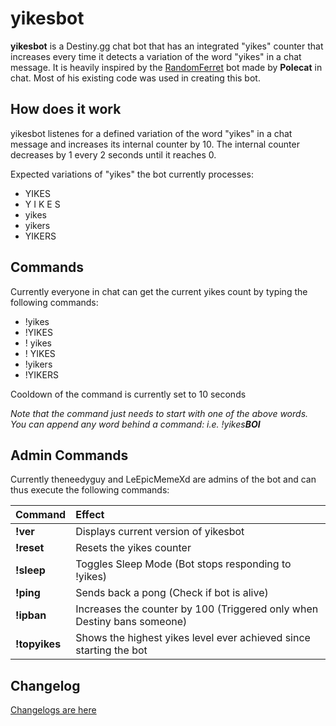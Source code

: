 # yikesbot

**yikesbot** is a Destiny.gg chat bot that has an integrated "yikes" counter that increases every time it detects a variation of the word "yikes" in a chat message. It is heavily inspired by the [RandomFerret](https://github.com/voloshink/FerretBot) bot made by **Polecat** in chat. Most of his existing code was used in creating this bot.

## How does it work

yikesbot listenes for a defined variation of the word "yikes" in a chat message and increases its internal counter by 10. The internal counter decreases by 1 every 2 seconds until it reaches 0.

Expected variations of "yikes" the bot currently processes:

- YIKES
- Y I K E S
- yikes
- yikers
- YIKERS

## Commands

Currently everyone in chat can get the current yikes count by typing the following commands:

- !yikes
- !YIKES
- ! yikes
- ! YIKES
- !yikers
- !YIKERS

Cooldown of the command is currently set to 10 seconds

*Note that the command just needs to start with one of the above words. You can append any word behind a command: i.e. !yikes**BOI***

## Admin Commands

Currently theneedyguy and LeEpicMemeXd are admins of the bot and can thus execute the following commands:

| Command       | Effect                                                                  |
| ----------    |:----------------------------------------------------------------------- |
| **!ver**      | Displays current version of yikesbot                                    |
| **!reset**    | Resets the yikes counter                                                |
| **!sleep**    | Toggles Sleep Mode (Bot stops responding to !yikes)                     |
| **!ping**     | Sends back a pong (Check if bot is alive)                               |
| **!ipban**    | Increases the counter by 100 (Triggered only when Destiny bans someone) |
| **!topyikes** | Shows the highest yikes level ever achieved since starting the bot      |

## Changelog

[Changelogs are here](https://github.com/theneedyguy/yikesbot/blob/master/CHANGELOG.md)